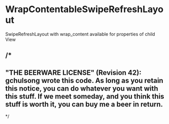 # WrapContentableSwipeRefreshLayout
SwipeRefreshLayout with wrap_content available for properties of child View

/*
------------------------------------------------------------
"THE BEERWARE LICENSE" (Revision 42):
gchulsong wrote this code. As long as you retain this notice,
you can do whatever you want with this stuff.
If we meet someday, and you think this stuff is worth it,
you can buy me a beer in return.
------------------------------------------------------------
*/
